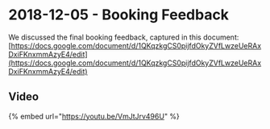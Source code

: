 # 2018-12-05 - Booking Feedback

We discussed the final booking feedback, captured in this document: [https://docs.google.com/document/d/1QKqzkgCS0pijfdOkyZVfLwzeUeRAxDxiFKnxmmAzyE4/edit](https://docs.google.com/document/d/1QKqzkgCS0pijfdOkyZVfLwzeUeRAxDxiFKnxmmAzyE4/edit)

## Video

{% embed url="https://youtu.be/VmJtJrv496U" %}

